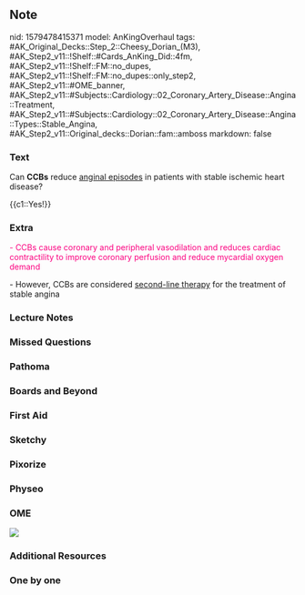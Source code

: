 ## Note
nid: 1579478415371
model: AnKingOverhaul
tags: #AK_Original_Decks::Step_2::Cheesy_Dorian_(M3), #AK_Step2_v11::!Shelf::#Cards_AnKing_Did::4fm, #AK_Step2_v11::!Shelf::FM::no_dupes, #AK_Step2_v11::!Shelf::FM::no_dupes::only_step2, #AK_Step2_v11::#OME_banner, #AK_Step2_v11::#Subjects::Cardiology::02_Coronary_Artery_Disease::Angina::Treatment, #AK_Step2_v11::#Subjects::Cardiology::02_Coronary_Artery_Disease::Angina::Types::Stable_Angina, #AK_Step2_v11::Original_decks::Dorian::fam::amboss
markdown: false

### Text
Can <b>CCBs</b> reduce <u>anginal episodes</u> in patients with
stable ischemic heart disease?
<div>
  {{c1::Yes!}}
</div>

### Extra
<font color="#FC0280">- CCBs cause coronary and peripheral
vasodilation and reduces cardiac contractility to improve coronary
perfusion and reduce mycardial oxygen demand</font>
<div>
  - However, CCBs are considered <u>second-line therapy</u> for the
  treatment of stable angina
</div>

### Lecture Notes


### Missed Questions


### Pathoma


### Boards and Beyond


### First Aid


### Sketchy


### Pixorize


### Physeo


### OME
<div class="ome-widget">
  <a href="https://onlinemeded.org?ref=anki"><img src=
  "_OME_AnkiFlashcards_General_7.png"></a>
</div>

### Additional Resources


### One by one

